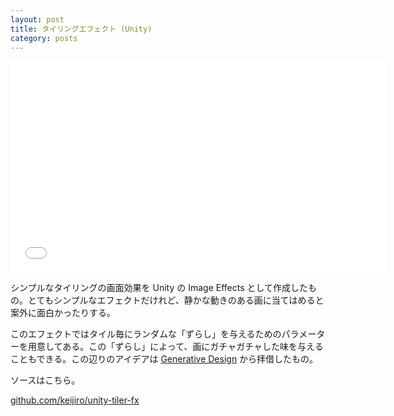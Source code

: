 ```yaml
---
layout: post
title: タイリングエフェクト (Unity)
category: posts
---
```


<div class="videoframe"><iframe src="//player.vimeo.com/video/80749784" width="600" height="338" frameborder="0" webkitallowfullscreen mozallowfullscreen allowfullscreen></iframe></div>

シンプルなタイリングの画面効果を Unity の Image Effects として作成したもの。とてもシンプルなエフェクトだけれど、静かな動きのある画に当てはめると案外に面白かったりする。

このエフェクトではタイル毎にランダムな「ずらし」を与えるためのパラメーターを用意してある。この「ずらし」によって、画にガチャガチャした味を与えることもできる。この辺りのアイデアは  [Generative Design](http://www.generative-gestaltung.de) から拝借したもの。

ソースはこちら。

[github.com/keijiro/unity-tiler-fx](https://github.com/keijiro/unity-tiler-fx)
